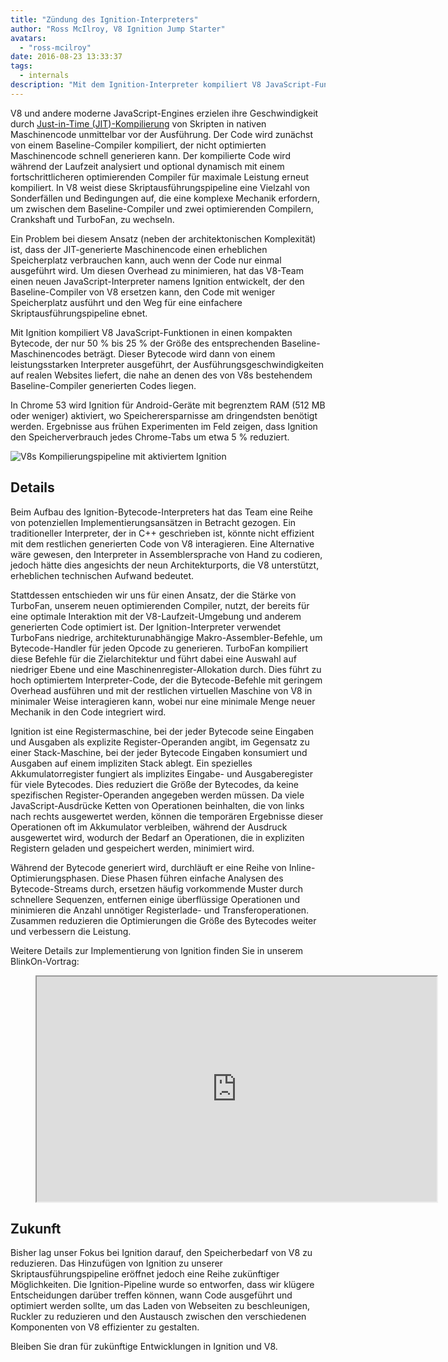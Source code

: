 ```yaml
---
title: "Zündung des Ignition-Interpreters"
author: "Ross McIlroy, V8 Ignition Jump Starter"
avatars:
  - "ross-mcilroy"
date: 2016-08-23 13:33:37
tags:
  - internals
description: "Mit dem Ignition-Interpreter kompiliert V8 JavaScript-Funktionen in einen kompakten Bytecode, der nur 50 % bis 25 % der Größe des entsprechenden Baseline-Maschinencodes beträgt."
---
```

V8 und andere moderne JavaScript-Engines erzielen ihre Geschwindigkeit durch [Just-in-Time (JIT)-Kompilierung](https://de.wikipedia.org/wiki/Just-in-time-Kompilierung) von Skripten in nativen Maschinencode unmittelbar vor der Ausführung. Der Code wird zunächst von einem Baseline-Compiler kompiliert, der nicht optimierten Maschinencode schnell generieren kann. Der kompilierte Code wird während der Laufzeit analysiert und optional dynamisch mit einem fortschrittlicheren optimierenden Compiler für maximale Leistung erneut kompiliert. In V8 weist diese Skriptausführungspipeline eine Vielzahl von Sonderfällen und Bedingungen auf, die eine komplexe Mechanik erfordern, um zwischen dem Baseline-Compiler und zwei optimierenden Compilern, Crankshaft und TurboFan, zu wechseln.

<!--truncate-->
Ein Problem bei diesem Ansatz (neben der architektonischen Komplexität) ist, dass der JIT-generierte Maschinencode einen erheblichen Speicherplatz verbrauchen kann, auch wenn der Code nur einmal ausgeführt wird. Um diesen Overhead zu minimieren, hat das V8-Team einen neuen JavaScript-Interpreter namens Ignition entwickelt, der den Baseline-Compiler von V8 ersetzen kann, den Code mit weniger Speicherplatz ausführt und den Weg für eine einfachere Skriptausführungspipeline ebnet.

Mit Ignition kompiliert V8 JavaScript-Funktionen in einen kompakten Bytecode, der nur 50 % bis 25 % der Größe des entsprechenden Baseline-Maschinencodes beträgt. Dieser Bytecode wird dann von einem leistungsstarken Interpreter ausgeführt, der Ausführungsgeschwindigkeiten auf realen Websites liefert, die nahe an denen des von V8s bestehendem Baseline-Compiler generierten Codes liegen.

In Chrome 53 wird Ignition für Android-Geräte mit begrenztem RAM (512 MB oder weniger) aktiviert, wo Speicherersparnisse am dringendsten benötigt werden. Ergebnisse aus frühen Experimenten im Feld zeigen, dass Ignition den Speicherverbrauch jedes Chrome-Tabs um etwa 5 % reduziert.

![V8s Kompilierungspipeline mit aktiviertem Ignition](/_img/ignition-interpreter/ignition-pipeline.png)

## Details

Beim Aufbau des Ignition-Bytecode-Interpreters hat das Team eine Reihe von potenziellen Implementierungsansätzen in Betracht gezogen. Ein traditioneller Interpreter, der in C++ geschrieben ist, könnte nicht effizient mit dem restlichen generierten Code von V8 interagieren. Eine Alternative wäre gewesen, den Interpreter in Assemblersprache von Hand zu codieren, jedoch hätte dies angesichts der neun Architekturports, die V8 unterstützt, erheblichen technischen Aufwand bedeutet.

Stattdessen entschieden wir uns für einen Ansatz, der die Stärke von TurboFan, unserem neuen optimierenden Compiler, nutzt, der bereits für eine optimale Interaktion mit der V8-Laufzeit-Umgebung und anderem generierten Code optimiert ist. Der Ignition-Interpreter verwendet TurboFans niedrige, architekturunabhängige Makro-Assembler-Befehle, um Bytecode-Handler für jeden Opcode zu generieren. TurboFan kompiliert diese Befehle für die Zielarchitektur und führt dabei eine Auswahl auf niedriger Ebene und eine Maschinenregister-Allokation durch. Dies führt zu hoch optimiertem Interpreter-Code, der die Bytecode-Befehle mit geringem Overhead ausführen und mit der restlichen virtuellen Maschine von V8 in minimaler Weise interagieren kann, wobei nur eine minimale Menge neuer Mechanik in den Code integriert wird.

Ignition ist eine Registermaschine, bei der jeder Bytecode seine Eingaben und Ausgaben als explizite Register-Operanden angibt, im Gegensatz zu einer Stack-Maschine, bei der jeder Bytecode Eingaben konsumiert und Ausgaben auf einem impliziten Stack ablegt. Ein spezielles Akkumulatorregister fungiert als implizites Eingabe- und Ausgaberegister für viele Bytecodes. Dies reduziert die Größe der Bytecodes, da keine spezifischen Register-Operanden angegeben werden müssen. Da viele JavaScript-Ausdrücke Ketten von Operationen beinhalten, die von links nach rechts ausgewertet werden, können die temporären Ergebnisse dieser Operationen oft im Akkumulator verbleiben, während der Ausdruck ausgewertet wird, wodurch der Bedarf an Operationen, die in expliziten Registern geladen und gespeichert werden, minimiert wird.

Während der Bytecode generiert wird, durchläuft er eine Reihe von Inline-Optimierungsphasen. Diese Phasen führen einfache Analysen des Bytecode-Streams durch, ersetzen häufig vorkommende Muster durch schnellere Sequenzen, entfernen einige überflüssige Operationen und minimieren die Anzahl unnötiger Registerlade- und Transferoperationen. Zusammen reduzieren die Optimierungen die Größe des Bytecodes weiter und verbessern die Leistung.

Weitere Details zur Implementierung von Ignition finden Sie in unserem BlinkOn-Vortrag:

<figure>
  <div class="video video-16:9">
    <iframe src="https://www.youtube.com/embed/r5OWCtuKiAk" width="640" height="360" loading="lazy"></iframe>
  </div>
</figure>

## Zukunft

Bisher lag unser Fokus bei Ignition darauf, den Speicherbedarf von V8 zu reduzieren. Das Hinzufügen von Ignition zu unserer Skriptausführungspipeline eröffnet jedoch eine Reihe zukünftiger Möglichkeiten. Die Ignition-Pipeline wurde so entworfen, dass wir klügere Entscheidungen darüber treffen können, wann Code ausgeführt und optimiert werden sollte, um das Laden von Webseiten zu beschleunigen, Ruckler zu reduzieren und den Austausch zwischen den verschiedenen Komponenten von V8 effizienter zu gestalten.

Bleiben Sie dran für zukünftige Entwicklungen in Ignition und V8.
